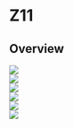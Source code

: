 # Z11

## Overview

<img src="./Overview-1.jpg">
<br>
<img src="./Overview-2.jpg">
<br>
<img src="./Overview-3.jpg">
<br>
<img src="./Overview-4.jpg">
<br>
<img src="./Overview-5.jpg">
<br>
<img src="./Overview-6.jpg">
